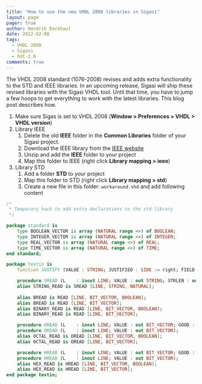 ```yaml
---
title: "How to use the new VHDL 2008 libraries in Sigasi"
layout: page 
pager: true
author: Hendrik Eeckhaut
date: 2012-02-08
tags: 
  - VHDL-2008
  - Sigasi
  - hdt-2.0
comments: true
---
```


The VHDL 2008 standard (1076-2008) revises and adds extra functionality to the STD and IEEE libraries. In an upcoming release, Sigasi will ship these revised libraries with the Sigasi VHDL tool. Until that time, you have to jump a few hoops to get everything to work with the latest libraries. This blog post describes how.

1. Make sure Sigas is set to VHDL 2008 (**Window > Preferences > VHDL > VHDL version**)
2. Library IEEE
	1. Delete the old **IEEE** folder in the **Common Libraries** folder of your Sigasi project.
	2. Download the IEEE library from the [IEEE website](http://standards.ieee.org/downloads/1076/1076-2008)
	3. Unzip and add the **IEEE** folder to your project
	4. Map this folder to IEEE (right click **Library mapping > ieee**)
3. Library STD
	1. Add a folder **STD** to your project
	2. Map this folder to STD (right click **Library mapping > std**)
	3. Create a new file in this folder: `workaround.vhd` and add following content

```vhdl
/*
 * Temporary hack to add extra declarations to the std library 
 */

package standard is
	type BOOLEAN_VECTOR is array (NATURAL range <>) of BOOLEAN; 
	type INTEGER_VECTOR is array (NATURAL range <>) of INTEGER; 
	type REAL_VECTOR is array (NATURAL range <>) of REAL; 
	type TIME_VECTOR is array (NATURAL range <>) of TIME; 
end standard;

package textio is
    function JUSTIFY (VALUE : STRING; JUSTIFIED : SIDE := right; FIELD : WIDTH := 0) return STRING;

    procedure SREAD (L    : inout LINE; VALUE : out STRING; STRLEN : out NATURAL);
    alias STRING_READ is SREAD [LINE, STRING, NATURAL];
    
    alias BREAD is READ [LINE, BIT_VECTOR, BOOLEAN];
    alias BREAD is READ [LINE, BIT_VECTOR];
    alias BINARY_READ is READ [LINE, BIT_VECTOR, BOOLEAN];
    alias BINARY_READ is READ [LINE, BIT_VECTOR];

    procedure OREAD (L    : inout LINE; VALUE : out BIT_VECTOR; GOOD : out BOOLEAN);
    procedure OREAD (L    : inout LINE; VALUE : out BIT_VECTOR);
    alias OCTAL_READ is OREAD [LINE, BIT_VECTOR, BOOLEAN];
    alias OCTAL_READ is OREAD [LINE, BIT_VECTOR];

    procedure HREAD (L    : inout LINE; VALUE : out BIT_VECTOR; GOOD : out BOOLEAN);
    procedure HREAD (L    : inout LINE; VALUE : out BIT_VECTOR);
    alias HEX_READ is HREAD [LINE, BIT_VECTOR, BOOLEAN];
    alias HEX_READ is HREAD [LINE, BIT_VECTOR];
end package textio;
```
